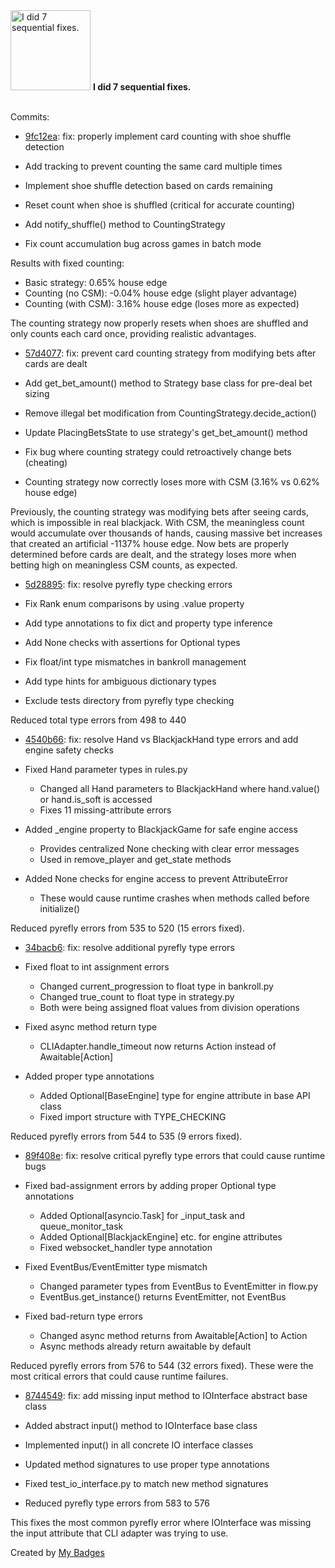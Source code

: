 <img src="https://my-badges.github.io/my-badges/fix-6+.png" alt="I did 7 sequential fixes." title="I did 7 sequential fixes." width="128">
<strong>I did 7 sequential fixes.</strong>
<br><br>

Commits:

- <a href="https://github.com/mmichie/cardsharp/commit/9fc12eaea2f2481f86590dd69fe6f7523288355f">9fc12ea</a>: fix: properly implement card counting with shoe shuffle detection

- Add tracking to prevent counting the same card multiple times
- Implement shoe shuffle detection based on cards remaining
- Reset count when shoe is shuffled (critical for accurate counting)
- Add notify_shuffle() method to CountingStrategy
- Fix count accumulation bug across games in batch mode

Results with fixed counting:
- Basic strategy: 0.65% house edge
- Counting (no CSM): -0.04% house edge (slight player advantage)
- Counting (with CSM): 3.16% house edge (loses more as expected)

The counting strategy now properly resets when shoes are shuffled
and only counts each card once, providing realistic advantages.
- <a href="https://github.com/mmichie/cardsharp/commit/57d4077f27cf49b7f249bddbf62f14ff6f9097bf">57d4077</a>: fix: prevent card counting strategy from modifying bets after cards are dealt

- Add get_bet_amount() method to Strategy base class for pre-deal bet sizing
- Remove illegal bet modification from CountingStrategy.decide_action()
- Update PlacingBetsState to use strategy's get_bet_amount() method
- Fix bug where counting strategy could retroactively change bets (cheating)
- Counting strategy now correctly loses more with CSM (3.16% vs 0.62% house edge)

Previously, the counting strategy was modifying bets after seeing cards,
which is impossible in real blackjack. With CSM, the meaningless count
would accumulate over thousands of hands, causing massive bet increases
that created an artificial -1137% house edge. Now bets are properly
determined before cards are dealt, and the strategy loses more when
betting high on meaningless CSM counts, as expected.
- <a href="https://github.com/mmichie/cardsharp/commit/5d2889501e5c12390c2b72b11cac7cb6ca0b9833">5d28895</a>: fix: resolve pyrefly type checking errors

- Fix Rank enum comparisons by using .value property
- Add type annotations to fix dict and property type inference
- Add None checks with assertions for Optional types
- Fix float/int type mismatches in bankroll management
- Add type hints for ambiguous dictionary types
- Exclude tests directory from pyrefly type checking

Reduced total type errors from 498 to 440
- <a href="https://github.com/mmichie/cardsharp/commit/4540b6652da8eebea070842da673dedbc4738f96">4540b66</a>: fix: resolve Hand vs BlackjackHand type errors and add engine safety checks

- Fixed Hand parameter types in rules.py
  - Changed all Hand parameters to BlackjackHand where hand.value() or hand.is_soft is accessed
  - Fixes 11 missing-attribute errors

- Added _engine property to BlackjackGame for safe engine access
  - Provides centralized None checking with clear error messages
  - Used in remove_player and get_state methods

- Added None checks for engine access to prevent AttributeError
  - These would cause runtime crashes when methods called before initialize()

Reduced pyrefly errors from 535 to 520 (15 errors fixed).
- <a href="https://github.com/mmichie/cardsharp/commit/34bacb60af43fbf8f90a2e0ffde35555163bab39">34bacb6</a>: fix: resolve additional pyrefly type errors

- Fixed float to int assignment errors
  - Changed current_progression to float type in bankroll.py
  - Changed true_count to float type in strategy.py
  - Both were being assigned float values from division operations

- Fixed async method return type
  - CLIAdapter.handle_timeout now returns Action instead of Awaitable[Action]

- Added proper type annotations
  - Added Optional[BaseEngine] type for engine attribute in base API class
  - Fixed import structure with TYPE_CHECKING

Reduced pyrefly errors from 544 to 535 (9 errors fixed).
- <a href="https://github.com/mmichie/cardsharp/commit/89f408e89475d912ad2bfc4af71587612027bf84">89f408e</a>: fix: resolve critical pyrefly type errors that could cause runtime bugs

- Fixed bad-assignment errors by adding proper Optional type annotations
  - Added Optional[asyncio.Task] for _input_task and queue_monitor_task
  - Added Optional[BlackjackEngine] etc. for engine attributes
  - Fixed websocket_handler type annotation

- Fixed EventBus/EventEmitter type mismatch
  - Changed parameter types from EventBus to EventEmitter in flow.py
  - EventBus.get_instance() returns EventEmitter, not EventBus

- Fixed bad-return type errors
  - Changed async method returns from Awaitable[Action] to Action
  - Async methods already return awaitable by default

Reduced pyrefly errors from 576 to 544 (32 errors fixed).
These were the most critical errors that could cause runtime failures.
- <a href="https://github.com/mmichie/cardsharp/commit/874454951ba3f0725d2e949f6d0de920172dc170">8744549</a>: fix: add missing input method to IOInterface abstract base class

- Added abstract input() method to IOInterface base class
- Implemented input() in all concrete IO interface classes
- Updated method signatures to use proper type annotations
- Fixed test_io_interface.py to match new method signatures
- Reduced pyrefly type errors from 583 to 576

This fixes the most common pyrefly error where IOInterface was missing
the input attribute that CLI adapter was trying to use.


Created by <a href="https://github.com/my-badges/my-badges">My Badges</a>